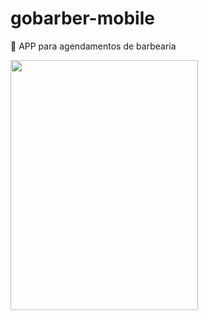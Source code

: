 # gobarber-mobile
👳 APP para agendamentos de barbearia

<img src="https://user-images.githubusercontent.com/31289353/62164904-9cdc6f80-b2f3-11e9-85a9-d6c2f3570fed.png" width="300" height="400" />
